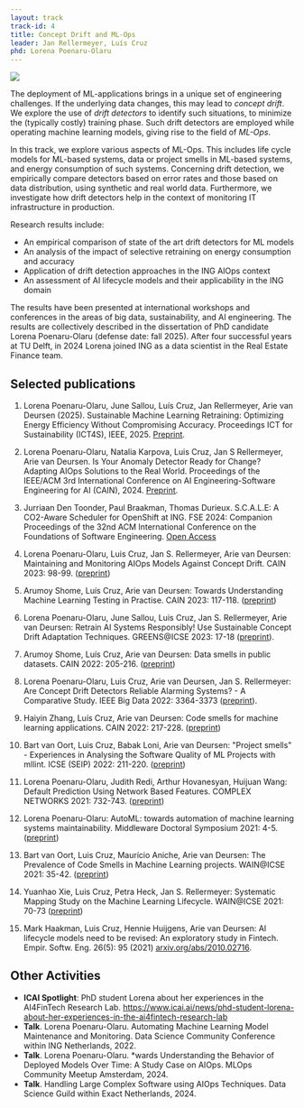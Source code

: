 ```yaml
---
layout: track
track-id: 4
title: Concept Drift and ML-Ops
leader: Jan Rellermeyer, Luís Cruz
phd: Lorena Poenaru-Olaru
---
```


![](../img/lorena-cain-2024.jpeg)

The deployment of ML-applications brings in a unique set of engineering challenges. 
If the underlying data changes, this may lead to _concept drift_. We explore the use of _drift detectors_ to identify such situations, to minimize the (typically costly) training phase. 
Such drift detectors are employed while operating machine learning models, giving rise to the field of _ML-Ops_.

In this track, we explore various aspects of ML-Ops. This includes life cycle models for ML-based systems, data or project smells in ML-based systems, and energy consumption of such systems.
Concerning drift detection, we empirically compare detectors based on error rates and those based on data distribution, using synthetic and real world data. Furthermore, we investigate how drift detectors help in the context of monitoring IT infrastructure in production.

Research results include:

- An empirical comparison of state of the art drift detectors for ML models
- An analysis of the impact of selective retraining on energy consumption and accuracy
- Application of drift detection approaches in the ING AIOps context
- An assessment of AI lifecycle models and their applicability in the ING domain

The results have been presented at international workshops and conferences in the areas of big data, sustainability, and AI engineering. The results are collectively described in the dissertation of PhD candidate Lorena Poenaru-Olaru (defense date: fall 2025). After four successful years at TU Delft, in 2024 Lorena joined ING as a data scientist in the Real Estate Finance team.

## Selected publications

1. Lorena Poenaru-Olaru, June Sallou, Luís Cruz, Jan Rellermeyer, Arie van Deursen (2025). Sustainable Machine Learning Retraining: Optimizing Energy Efficiency Without Compromising Accuracy. Proceedings ICT for Sustainability (ICT4S), IEEE, 2025. [Preprint](https://arxiv.org/abs/2506.13838).

1. Lorena Poenaru-Olaru, Natalia Karpova, Luis Cruz, Jan S Rellermeyer, Arie van Deursen. Is Your Anomaly Detector Ready for Change? Adapting AIOps Solutions to the Real World. Proceedings of the IEEE/ACM 3rd International Conference on AI Engineering-Software Engineering for AI (CAIN), 2024. [Preprint](https://arxiv.org/pdf/2311.10421).

1. Jurriaan Den Toonder, Paul Braakman, Thomas Durieux. S.C.A.L.E: A CO2-Aware Scheduler for OpenShift at ING. FSE 2024: Companion Proceedings of the 32nd ACM International Conference on the Foundations of Software Engineering. [Open Access](https://dl-acm-org.tudelft.idm.oclc.org/doi/10.1145/3663529.3663862)

1. Lorena Poenaru-Olaru, Luis Cruz, Jan S. Rellermeyer, Arie van Deursen: Maintaining and Monitoring AIOps Models Against Concept Drift. CAIN 2023: 98-99. ([preprint](https://research.tudelft.nl/en/publications/maintaining-and-monitoring-aiops-models-against-concept-drift))

1. Arumoy Shome, Luís Cruz, Arie van Deursen: Towards Understanding Machine Learning Testing in Practise. CAIN 2023: 117-118. ([preprint](https://research.tudelft.nl/en/publications/towards-understanding-machine-learning-testing-in-practise))

1. Lorena Poenaru-Olaru, June Sallou, Luis Cruz, Jan S. Rellermeyer, Arie van Deursen: Retrain AI Systems Responsibly! Use Sustainable Concept Drift Adaptation Techniques. GREENS@ICSE 2023: 17-18 ([preprint](https://research.tudelft.nl/en/publications/retrain-ai-systems-responsibly-use-sustainable-concept-drift-adap)).

1. Arumoy Shome, Luís Cruz, Arie van Deursen: Data smells in public datasets. CAIN 2022: 205-216. ([preprint](https://research.tudelft.nl/en/publications/data-smells-in-public-datasets))

1. Lorena Poenaru-Olaru, Luis Cruz, Arie van Deursen, Jan S. Rellermeyer: Are Concept Drift Detectors Reliable Alarming Systems? - A Comparative Study. IEEE Big Data 2022: 3364-3373 ([preprint](https://research.tudelft.nl/en/publications/are-concept-drift-detectors-reliable-alarming-systems-a-comparati)).

1. Haiyin Zhang, Luís Cruz, Arie van Deursen: Code smells for machine learning applications. CAIN 2022: 217-228. ([preprint](https://research.tudelft.nl/en/publications/code-smells-for-machine-learning-applications))

1. Bart van Oort, Luis Cruz, Babak Loni, Arie van Deursen: "Project smells" - Experiences in Analysing the Software Quality of ML Projects with mllint. ICSE (SEIP) 2022: 211-220. ([preprint](https://research.tudelft.nl/en/publications/project-smells-experiences-in-analysing-the-software-quality-of-m))

1. Lorena Poenaru-Olaru, Judith Redi, Arthur Hovanesyan, Huijuan Wang: Default Prediction Using Network Based Features. COMPLEX NETWORKS 2021: 732-743. ([preprint](https://research.tudelft.nl/en/publications/default-prediction-using-network-based-features))

1. Lorena Poenaru-Olaru: AutoML: towards automation of machine learning systems maintainability. Middleware Doctoral Symposium 2021: 4-5. ([preprint](https://research.tudelft.nl/en/publications/automl-towards-automation-of-machine-learning-systems-maintainabi))

1. Bart van Oort, Luis Cruz, Maurício Aniche, Arie van Deursen: The Prevalence of Code Smells in Machine Learning projects. WAIN@ICSE 2021: 35-42. ([preprint](https://research.tudelft.nl/en/publications/the-prevalence-of-code-smells-in-machine-learning-projects))

1. Yuanhao Xie, Luis Cruz, Petra Heck, Jan S. Rellermeyer: Systematic Mapping Study on the Machine Learning Lifecycle. WAIN@ICSE 2021: 70-73 ([preprint](https://research.tudelft.nl/en/publications/systematic-mapping-study-on-the-machine-learning-lifecycle))

1. Mark Haakman, Luis Cruz, Hennie Huijgens, Arie van Deursen: AI lifecycle models need to be revised: An exploratory study in Fintech. Empir. Softw. Eng. 26(5): 95 (2021) [arxiv.org/abs/2010.02716](https://arxiv.org/abs/2010.02716).

## Other Activities

- **ICAI Spotlight**: PhD student Lorena about her experiences in the AI4FinTech Research Lab. <https://www.icai.ai/news/phd-student-lorena-about-her-experiences-in-the-ai4fintech-research-lab>
- **Talk**. Lorena Poenaru-Olaru. Automating Machine Learning Model Maintenance and Monitoring. Data Science Community Conference within ING Netherlands, 2022.
- **Talk**. Lorena Poenaru-Olaru. *wards Understanding the Behavior of Deployed Models Over Time: A Study Case on AIOps. MLOps Community Meetup Amsterdam, 2024.
- **Talk**. Handling Large Complex Software using AIOps Techniques. Data Science Guild within Exact Netherlands, 2024.

